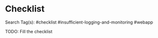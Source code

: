 # Checklist

Search Tag(s): #checklist #insufficient-logging-and-monitoring #webapp

TODO: Fill the checklist